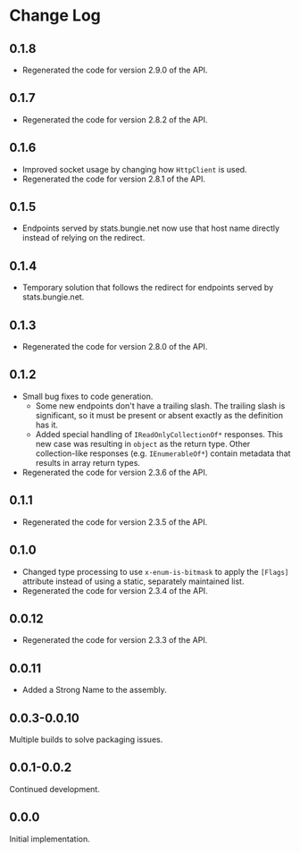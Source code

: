 # Change Log

## 0.1.8

* Regenerated the code for version 2.9.0 of the API.

## 0.1.7

* Regenerated the code for version 2.8.2 of the API.

## 0.1.6

* Improved socket usage by changing how `HttpClient` is used.
* Regenerated the code for version 2.8.1 of the API.

## 0.1.5

* Endpoints served by stats.bungie.net now use that host name directly instead of relying on the redirect.

## 0.1.4

* Temporary solution that follows the redirect for endpoints served by stats.bungie.net.

## 0.1.3

* Regenerated the code for version 2.8.0 of the API.

## 0.1.2

* Small bug fixes to code generation.
  * Some new endpoints don't have a trailing slash.  The trailing slash is significant, so it must be present or absent exactly as the definition has it.
  * Added special handling of `IReadOnlyCollectionOf*` responses.  This new case was resulting in `object` as the return type.  Other collection-like responses (e.g. `IEnumerableOf*`) contain metadata that results in array return types.
* Regenerated the code for version 2.3.6 of the API.

## 0.1.1

* Regenerated the code for version 2.3.5 of the API.

## 0.1.0

* Changed type processing to use `x-enum-is-bitmask` to apply the `[Flags]` attribute instead of using a static, separately maintained list.
* Regenerated the code for version 2.3.4 of the API.

## 0.0.12

* Regenerated the code for version 2.3.3 of the API.

## 0.0.11

* Added a Strong Name to the assembly.

## 0.0.3-0.0.10

Multiple builds to solve packaging issues.

## 0.0.1-0.0.2

Continued development.

## 0.0.0

Initial implementation.
